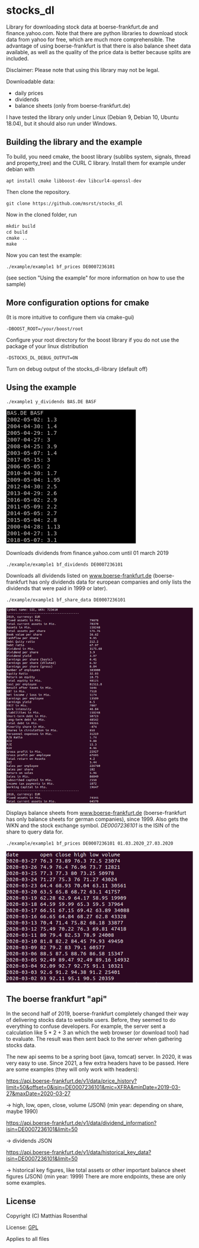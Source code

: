 # stocks_dl

Library for downloading stock data at boerse-frankfurt.de and finance.yahoo.com. Note that there are python libraries to download stock data from yahoo for free, which are much more comprehensible. The advantage of using boerse-frankfurt is that there is also balance sheet data available, as well as the quality of the price data is better because splits are included.

Disclaimer: Please note that using this library may not be legal.

Downloadable data:

 * daily prices
 * dividends
 * balance sheets (only from boerse-frankfurt.de)

I have tested the library only under Linux (Debian 9, Debian 10, Ubuntu 18.04), but it should also run under Windows.

## Building the library and the example

To build, you need cmake, the boost library (sublibs system, signals, thread and property_tree) and the CURL C library. Install them for example under debian with

    apt install cmake libboost-dev libcurl4-openssl-dev

Then clone the repository.

    git clone https://github.com/msrst/stocks_dl

Now in the cloned folder, run

    mkdir build
    cd build
    cmake ..
    make

Now you can test the example:

    ./example/example1 bf_prices DE0007236101

(see section "Using the example" for more information on how to use the sample)

## More configuration options for cmake

(It is more intuitive to configure them via cmake-gui)

    -DBOOST_ROOT=/your/boost/root

Configure your root directory for the boost library if you do not use the package of your linux distribution

    -DSTOCKS_DL_DEBUG_OUTPUT=ON

Turn on debug output of the stocks_dl-library (default off)

## Using the example

    ./example1 y_dividends BAS.DE BASF

![screenshot y_dividends](https://github.com/msrst/stocks_dl/blob/master/screenshots/y_dividends.png)

Downloads dividends from finance.yahoo.com until 01 march 2019

    ./example/example1 bf_dividends DE0007236101

Downloads all dividends listed on www.boerse-frankfurt.de (boerse-frankfurt has only dividends data for european companies and only lists the dividends that were paid in 1999 or later).

    ./example/example1 bf_share_data DE0007236101

![screenshot bf_share_data](https://github.com/msrst/stocks_dl/blob/master/screenshots/bf_share_data_20.png)

Displays balance sheets from www.boerse-frankfurt.de (boerse-frankfurt has only balance sheets for german companies), since 1999. Also gets the WKN and the stock exchange symbol. *DE0007236101* is the ISIN of the share to query data for.

    ./example/example1 bf_prices DE0007236101 01.03.2020_27.03.2020

![screenshot bf_prices](https://github.com/msrst/stocks_dl/blob/master/screenshots/bf_prices_20.png)

## The boerse frankfurt "api"

In the second half of 2019, boerse-frankfurt completely changed their way of delivering stocks data to website users. Before, they seemed to do everything to confuse developers. For example, the server sent a calculation like 5 * 2 + 3 an which the web browser (or download tool) had to evaluate. The result was then sent back to the server when gathering stocks data.

The new api seems to be a spring boot (java, tomcat) server. In 2020, it was very easy to use. Since 2021, a few extra headers have to be passed.
Here are some examples (they will only work with headers):

https://api.boerse-frankfurt.de/v1/data/price_history?limit=50&offset=0&isin=DE0007236101&mic=XFRA&minDate=2019-03-27&maxDate=2020-03-27

 -> high, low, open, close, volume (JSON) (min year: depending on share, maybe 1990)

https://api.boerse-frankfurt.de/v1/data/dividend_information?isin=DE0007236101&limit=50

 -> dividends JSON

https://api.boerse-frankfurt.de/v1/data/historical_key_data?isin=DE0007236101&limit=50

 -> historical key figures, like total assets or other important balance sheet figures (JSON) (min year: 1999)
There are more endpoints, these are only some examples.

## License

Copyright (C) Matthias Rosenthal

License: [GPL](./LICENSE)

Applies to all files
